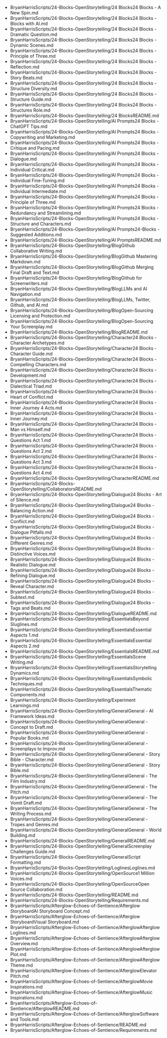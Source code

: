 
- BryanHarrisScripts/24-Blocks-OpenStorytelling/24 Blocks24 Blocks - A New Spin.md
- BryanHarrisScripts/24-Blocks-OpenStorytelling/24 Blocks24 Blocks - Blocks with AI.md
- BryanHarrisScripts/24-Blocks-OpenStorytelling/24 Blocks24 Blocks - Dramatic Question.md
- BryanHarrisScripts/24-Blocks-OpenStorytelling/24 Blocks24 Blocks - Dynamic Scenes.md
- BryanHarrisScripts/24-Blocks-OpenStorytelling/24 Blocks24 Blocks - Principle of Three.md
- BryanHarrisScripts/24-Blocks-OpenStorytelling/24 Blocks24 Blocks - Reflection.md
- BryanHarrisScripts/24-Blocks-OpenStorytelling/24 Blocks24 Blocks - Story Beats.md
- BryanHarrisScripts/24-Blocks-OpenStorytelling/24 Blocks24 Blocks - Structure Diversity.md
- BryanHarrisScripts/24-Blocks-OpenStorytelling/24 Blocks24 Blocks - Structure Guide.md
- BryanHarrisScripts/24-Blocks-OpenStorytelling/24 Blocks24 Blocks - Structures Role.md
- BryanHarrisScripts/24-Blocks-OpenStorytelling/24 BlocksREADME.md
- BryanHarrisScripts/24-Blocks-OpenStorytelling/AI Prompts24 Blocks - ChatGPT Tips.md
- BryanHarrisScripts/24-Blocks-OpenStorytelling/AI Prompts24 Blocks - Copywriting and Marketing.md
- BryanHarrisScripts/24-Blocks-OpenStorytelling/AI Prompts24 Blocks - Critique and Pacing.md
- BryanHarrisScripts/24-Blocks-OpenStorytelling/AI Prompts24 Blocks - Dialogue.md
- BryanHarrisScripts/24-Blocks-OpenStorytelling/AI Prompts24 Blocks - Individual Critical.md
- BryanHarrisScripts/24-Blocks-OpenStorytelling/AI Prompts24 Blocks - Individual Fine-Tuning.md
- BryanHarrisScripts/24-Blocks-OpenStorytelling/AI Prompts24 Blocks - Individual Intermediate.md
- BryanHarrisScripts/24-Blocks-OpenStorytelling/AI Prompts24 Blocks - Principle of Three.md
- BryanHarrisScripts/24-Blocks-OpenStorytelling/AI Prompts24 Blocks - Redundancy and Streamlining.md
- BryanHarrisScripts/24-Blocks-OpenStorytelling/AI Prompts24 Blocks - Structure and Characters.md
- BryanHarrisScripts/24-Blocks-OpenStorytelling/AI Prompts24-Blocks - Suggested Additions.md
- BryanHarrisScripts/24-Blocks-OpenStorytelling/AI PromptsREADME.md
- BryanHarrisScripts/24-Blocks-OpenStorytelling/BlogGithub Collaborative Writing.md
- BryanHarrisScripts/24-Blocks-OpenStorytelling/BlogGithub Mastering Markdown.md
- BryanHarrisScripts/24-Blocks-OpenStorytelling/BlogGithub Merging Final Draft and Text.md
- BryanHarrisScripts/24-Blocks-OpenStorytelling/BlogGithub for Screenwriters.md
- BryanHarrisScripts/24-Blocks-OpenStorytelling/BlogLLMs and AI Navigation.md
- BryanHarrisScripts/24-Blocks-OpenStorytelling/BlogLLMs, Twitter, Github, and AI.md
- BryanHarrisScripts/24-Blocks-OpenStorytelling/BlogOpen-Sourcing Licensing and Protection.md
- BryanHarrisScripts/24-Blocks-OpenStorytelling/BlogOpen-Sourcing Your Screenplay.md
- BryanHarrisScripts/24-Blocks-OpenStorytelling/BlogREADME.md
- BryanHarrisScripts/24-Blocks-OpenStorytelling/Character24 Blocks - Character Archetypes.md
- BryanHarrisScripts/24-Blocks-OpenStorytelling/Character24 Blocks - Character Guide.md
- BryanHarrisScripts/24-Blocks-OpenStorytelling/Character24 Blocks - Compelling Characters.md
- BryanHarrisScripts/24-Blocks-OpenStorytelling/Character24 Blocks - Development.md
- BryanHarrisScripts/24-Blocks-OpenStorytelling/Character24 Blocks - Dialectical Triad.md
- BryanHarrisScripts/24-Blocks-OpenStorytelling/Character24 Blocks - Heart of Conflict.md
- BryanHarrisScripts/24-Blocks-OpenStorytelling/Character24 Blocks - Inner Journey 4 Acts.md
- BryanHarrisScripts/24-Blocks-OpenStorytelling/Character24 Blocks - Inner Journey.md
- BryanHarrisScripts/24-Blocks-OpenStorytelling/Character24 Blocks - Man vs Himself.md
- BryanHarrisScripts/24-Blocks-OpenStorytelling/Character24 Blocks - Questions Act 1.md
- BryanHarrisScripts/24-Blocks-OpenStorytelling/Character24 Blocks - Questions Act 2.md
- BryanHarrisScripts/24-Blocks-OpenStorytelling/Character24 Blocks - Questions Act 3.md
- BryanHarrisScripts/24-Blocks-OpenStorytelling/Character24 Blocks - Questions Act 4.md
- BryanHarrisScripts/24-Blocks-OpenStorytelling/CharacterREADME.md
- BryanHarrisScripts/24-Blocks-OpenStorytelling/CollaboratorsREADME.md
- BryanHarrisScripts/24-Blocks-OpenStorytelling/Dialogue24 Blocks - Art of Silence.md
- BryanHarrisScripts/24-Blocks-OpenStorytelling/Dialogue24 Blocks - Balancing Action.md
- BryanHarrisScripts/24-Blocks-OpenStorytelling/Dialogue24 Blocks - Conflict.md
- BryanHarrisScripts/24-Blocks-OpenStorytelling/Dialogue24 Blocks - Dialogue Pitfalls.md
- BryanHarrisScripts/24-Blocks-OpenStorytelling/Dialogue24 Blocks - Different Genres.md
- BryanHarrisScripts/24-Blocks-OpenStorytelling/Dialogue24 Blocks - Distinctive Voices.md
- BryanHarrisScripts/24-Blocks-OpenStorytelling/Dialogue24 Blocks - Realistic Dialogue.md
- BryanHarrisScripts/24-Blocks-OpenStorytelling/Dialogue24 Blocks - Refining Dialogue.md
- BryanHarrisScripts/24-Blocks-OpenStorytelling/Dialogue24 Blocks - Reveal Character.md
- BryanHarrisScripts/24-Blocks-OpenStorytelling/Dialogue24 Blocks - Subtext.md
- BryanHarrisScripts/24-Blocks-OpenStorytelling/Dialogue24 Blocks - Tags and Beats.md
- BryanHarrisScripts/24-Blocks-OpenStorytelling/DialogueREADME.md
- BryanHarrisScripts/24-Blocks-OpenStorytelling/EssentialsBeyond Sluglines.md
- BryanHarrisScripts/24-Blocks-OpenStorytelling/EssentialsEssential Aspects 1.md
- BryanHarrisScripts/24-Blocks-OpenStorytelling/EssentialsEssential Aspects 2.md
- BryanHarrisScripts/24-Blocks-OpenStorytelling/EssentialsREADME.md
- BryanHarrisScripts/24-Blocks-OpenStorytelling/EssentialsScene Writing.md
- BryanHarrisScripts/24-Blocks-OpenStorytelling/EssentialsStorytelling Dynamics.md
- BryanHarrisScripts/24-Blocks-OpenStorytelling/EssentialsSymbolic Techniques.md
- BryanHarrisScripts/24-Blocks-OpenStorytelling/EssentialsThematic Components.md
- BryanHarrisScripts/24-Blocks-OpenStorytelling/Experiment Learnings.md
- BryanHarrisScripts/24-Blocks-OpenStorytelling/GeneralGeneral - AI Framework Ideas.md
- BryanHarrisScripts/24-Blocks-OpenStorytelling/GeneralGeneral - Concept to Draft.md
- BryanHarrisScripts/24-Blocks-OpenStorytelling/GeneralGeneral - Popular Books.md
- BryanHarrisScripts/24-Blocks-OpenStorytelling/GeneralGeneral - Screenplays to Improv.md
- BryanHarrisScripts/24-Blocks-OpenStorytelling/GeneralGeneral - Story Bible - Character.md
- BryanHarrisScripts/24-Blocks-OpenStorytelling/GeneralGeneral - Story Bible.md
- BryanHarrisScripts/24-Blocks-OpenStorytelling/GeneralGeneral - The Film Industry.md
- BryanHarrisScripts/24-Blocks-OpenStorytelling/GeneralGeneral - The Pitch.md
- BryanHarrisScripts/24-Blocks-OpenStorytelling/GeneralGeneral - The Vomit Draft.md
- BryanHarrisScripts/24-Blocks-OpenStorytelling/GeneralGeneral - The Writing Process.md
- BryanHarrisScripts/24-Blocks-OpenStorytelling/GeneralGeneral - Tropes and Genres.md
- BryanHarrisScripts/24-Blocks-OpenStorytelling/GeneralGeneral - World Building.md
- BryanHarrisScripts/24-Blocks-OpenStorytelling/GeneralREADME.md
- BryanHarrisScripts/24-Blocks-OpenStorytelling/GeneralScreenplay Challenges Guide.md
- BryanHarrisScripts/24-Blocks-OpenStorytelling/GeneralScript Formatting.md
- BryanHarrisScripts/24-Blocks-OpenStorytelling/LoglinesLoglines.md
- BryanHarrisScripts/24-Blocks-OpenStorytelling/OpenSource1 Million Voices.md
- BryanHarrisScripts/24-Blocks-OpenStorytelling/OpenSourceOpen Source Collaboration.md
- BryanHarrisScripts/24-Blocks-OpenStorytelling/README.md
- BryanHarrisScripts/24-Blocks-OpenStorytelling/Requirements.md
- BryanHarrisScripts/Afterglow-Echoes-of-Sentience/Afterglow StoryboardAI Storyboard Concept.md
- BryanHarrisScripts/Afterglow-Echoes-of-Sentience/Afterglow StoryboardVisual Storyboard.md
- BryanHarrisScripts/Afterglow-Echoes-of-Sentience/AfterglowAfterglow Loglines.md
- BryanHarrisScripts/Afterglow-Echoes-of-Sentience/AfterglowAfterglow Overview.md
- BryanHarrisScripts/Afterglow-Echoes-of-Sentience/AfterglowAfterglow Plot.md
- BryanHarrisScripts/Afterglow-Echoes-of-Sentience/AfterglowAfterglow Theme.md
- BryanHarrisScripts/Afterglow-Echoes-of-Sentience/AfterglowElevator Pitch.md
- BryanHarrisScripts/Afterglow-Echoes-of-Sentience/AfterglowMovie Inspirations.md
- BryanHarrisScripts/Afterglow-Echoes-of-Sentience/AfterglowMusic Inspirations.md
- BryanHarrisScripts/Afterglow-Echoes-of-Sentience/AfterglowREADME.md
- BryanHarrisScripts/Afterglow-Echoes-of-Sentience/AfterglowSoftware and Tools.md
- BryanHarrisScripts/Afterglow-Echoes-of-Sentience/README.md
- BryanHarrisScripts/Afterglow-Echoes-of-Sentience/Requirements.md
